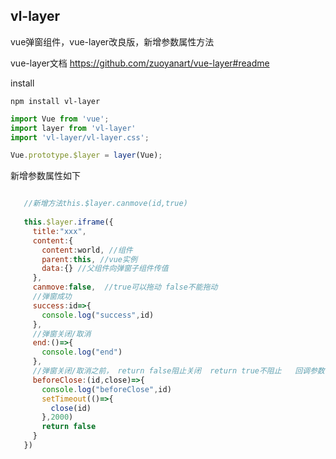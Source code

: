 ## vl-layer
 vue弹窗组件，vue-layer改良版，新增参数属性方法
 
 vue-layer文档 https://github.com/zuoyanart/vue-layer#readme
 
 install
```shell
npm install vl-layer
```
 
 ```js
import Vue from 'vue';
import layer from 'vl-layer'
import 'vl-layer/vl-layer.css';

Vue.prototype.$layer = layer(Vue);
```
 
 新增参数属性如下
 ```js
 
    //新增方法this.$layer.canmove(id,true) 
    
    this.$layer.iframe({
      title:"xxx",
      content:{
        content:world, //组件
        parent:this, //vue实例
        data:{} //父组件向弹窗子组件传值
      },
      canmove:false,  //true可以拖动 false不能拖动 
      //弹窗成功
      success:id=>{
        console.log("success",id)
      },
      //弹窗关闭/取消
      end:()=>{
        console.log("end")
      },
      //弹窗关闭/取消之前， return false阻止关闭  return true不阻止   回调参数 close可以关闭弹窗
      beforeClose:(id,close)=>{
        console.log("beforeClose",id)
        setTimeout(()=>{
          close(id)
        },2000)
        return false
      }
    })
```
